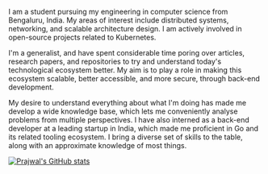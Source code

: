 I am a student pursuing my engineering in computer science from Bengaluru, India. My areas of interest include distributed systems, networking, and scalable architecture design. I am actively involved in open-source projects related to Kubernetes.

I'm a generalist, and have spent considerable time poring over articles, research papers, and repositories to try and understand today's technological ecosystem better. My aim is to play a role in making this ecosystem scalable, better accessible, and more secure, through back-end development.

My desire to understand everything about what I'm doing has made me develop a wide knowledge base, which lets me conveniently analyse problems from multiple perspectives. I have also interned as a back-end developer at a leading startup in India, which made me proficient in Go and its related tooling ecosystem. I bring a diverse set of skills to the table, along with an approximate knowledge of most things.

[![Prajwal's GitHub stats](https://github-readme-stats.vercel.app/api?username=snprajwal&count_private=true&include_all_commits=true&hide_title=true&show_icons=true&theme=gruvbox)](https://github.com/snprajwal?tab=repositories)
